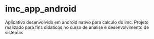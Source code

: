 # imc_app_android
Aplicativo desenvolvido em android nativo para calculo do imc.
Projeto realizado para fins didaticos no curso de analise e desenvolvimento de sistemas
